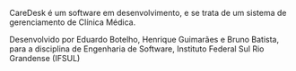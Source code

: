 CareDesk é um software em desenvolvimento, e se trata de um sistema de gerenciamento de Clínica Médica.

Desenvolvido por Eduardo Botelho, Henrique Guimarães e Bruno Batista, para a disciplina de Engenharia de Software, Instituto Federal Sul Rio Grandense (IFSUL)
